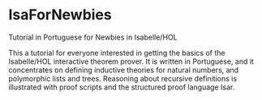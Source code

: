 # IsaForNewbies
 Tutorial in Portuguese for Newbies in Isabelle/HOL
 
 This a tutorial for everyone interested in getting the
 basics of the Isabelle/HOL interactive theorem prover. 
 It is written in Portuguese, and it concentrates on
 defining inductive theories for natural numbers, and
 polymorphic lists and trees. Reasoning about recursive
 definitions is illustrated with proof scripts and the
 structured proof language Isar.
